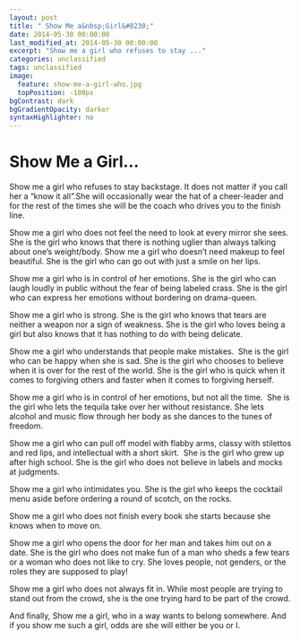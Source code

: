 ```yaml
---
layout: post
title: " Show Me a&nbsp;Girl&#8230;"
date: 2014-05-30 00:00:00
last_modified_at: 2014-05-30 00:00:00
excerpt: "Show me a girl who refuses to stay ..." 
categories: unclassified
tags: unclassified
image: 
  feature: show-me-a-girl-who.jpg
  topPosition: -100px
bgContrast: dark
bgGradientOpacity: darker
syntaxHighlighter: no
---
```

# Show Me a&nbsp;Girl&#8230;

				

			



						


		


			



		


Show me a girl who refuses to stay backstage. It does not matter if you call her a “know it all&#8221;.She will occasionally wear the hat of a cheer-leader and for the rest of the times she will be the coach who drives you to the finish line.

Show me a girl who does not feel the need to look at every mirror she sees.  She is the girl who knows that there is nothing uglier than always talking about one’s weight/body. Show me a girl who doesn’t need makeup to feel beautiful. She is the girl who can go out with just a smile on her lips.

Show me a girl who is in control of her emotions. She is the girl who can laugh loudly in public without the fear of being labeled crass. She is the girl who can express her emotions without bordering on drama-queen.

Show me a girl who is strong. She is the girl who knows that tears are neither a weapon nor a sign of weakness. She is the girl who loves being a girl but also knows that it has nothing to do with being delicate.

Show me a girl who understands that people make mistakes.  She is the girl who can be happy when she is sad. She is the girl who chooses to believe when it is over for the rest of the world. She is the girl who is quick when it comes to forgiving others and faster when it comes to forgiving herself.

Show me a girl who is in control of her emotions, but not all the time.  She is the girl who lets the tequila take over her without resistance. She lets alcohol and music flow through her body as she dances to the tunes of freedom.

Show me a girl who can pull off model with flabby arms, classy with stilettos and red lips, and intellectual with a short skirt.  She is the girl who grew up after high school. She is the girl who does not believe in labels and mocks at judgments.

Show me a girl who intimidates you. She is the girl who keeps the cocktail menu aside before ordering a round of scotch, on the rocks.

Show me a girl who does not finish every book she starts because she knows when to move on.

Show me a girl who opens the door for her man and takes him out on a date. She is the girl who does not make fun of a man who sheds a few tears or a woman who does not like to cry. She loves people, not genders, or the roles they are supposed to play!

Show me a girl who does not always fit in. While most people are trying to stand out from the crowd, she is the one trying hard to be part of the crowd.

And finally, Show me a girl, who in a way wants to belong somewhere. And if you show me such a girl, odds are she will either be you or I.

					

			

				
